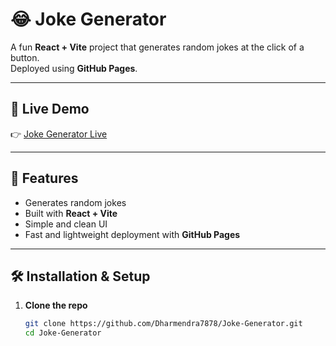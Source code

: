 # 😂 Joke Generator

A fun **React + Vite** project that generates random jokes at the click of a button.  
Deployed using **GitHub Pages**.

---

## 🚀 Live Demo
👉 [Joke Generator Live](https://Dharmendra7878.github.io/Joke-Generator)

---

## 📌 Features
- Generates random jokes
- Built with **React + Vite**
- Simple and clean UI
- Fast and lightweight deployment with **GitHub Pages**

---

## 🛠️ Installation & Setup

1. **Clone the repo**
   ```bash
   git clone https://github.com/Dharmendra7878/Joke-Generator.git
   cd Joke-Generator
